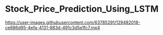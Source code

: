 # Stock_Price_Prediction_Using_LSTM

https://user-images.githubusercontent.com/63785291/129482018-ce686d95-4efa-4131-883d-491c3d5e1fc7.mp4

